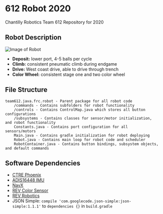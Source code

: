 # 612 Robot 2020
Chantilly Robotics Team 612 Repository for 2020

## Robot Description
![Image of Robot](https://i.ytimg.com/vi/bZmBRJogFVo/hqdefault.jpg)
* __Deposit:__ lower port, 4-5 balls per cycle
* __Climb:__ consistent pneumatic climb during endgame
* __Drive:__ West coast drive, able to drive through trench
* __Color Wheel:__ consistent stage one and two color wheel

## File Structure
```$xslt
team612.java.frc.robot - Parent package for all robot code
    /commands - Contains subfolders for robot functionality
    /controls - Contains ControlMap.java which stores all button configurations
    /subsystems - Contains classes for sensor/motor initialization, and robot functionality
    Constants.java - Contains port configuration for all sensors/motors
    Main.java - Contains gradle initialization for robot deploying
    Robot.java - Contains main loop for robot code and scheduler
    RobotContainer.java - Contains button bindings, subsystem objects, and default commands
```

## Software Dependencies
* [CTRE Phoenix](http://devsite.ctr-electronics.com/maven/release/com/ctre/phoenix/Phoenix-latest.json)
* [ADIS16448 IMU](http://maven.highcurrent.io/vendordeps/ADIS16448.json)
* [NavX](https://www.kauailabs.com/dist/frc/2020/navx_frc.json)
* [REV Color Sensor](http://revrobotics.com/content/sw/color-sensor-v3/sdk/REVColorSensorV3.json)
* [REV Robotics](http://www.revrobotics.com/content/sw/max/sdk/REVRobotics.json)
* JSON Simple: `compile 'com.googlecode.json-simple:json-simple:1.1.1'` to `dependencies {}` in `build.gradle`
